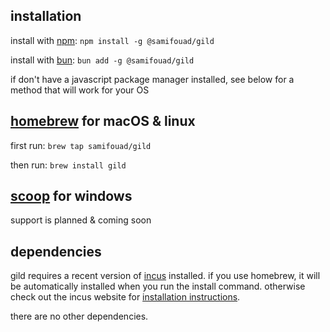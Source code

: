## installation
install with [npm](https://npmjs.com): ```npm install -g @samifouad/gild```

install with [bun](https://bun.sh): ```bun add -g @samifouad/gild```

if don't have a javascript package manager installed, see below for a method that will work for your OS

## [homebrew](https://brew.sh) for macOS &amp; linux

first run: ```brew tap samifouad/gild```

then run: ```brew install gild```

## [scoop](https://scoop.sh) for windows

support is planned &amp; coming soon

## dependencies

gild requires a recent version of [incus](https://linuxcontainers.org/incus/) installed. if you use homebrew, it will be automatically installed when you run the install command. otherwise check out the incus website for [installation instructions](https://linuxcontainers.org/incus/docs/main/installing/#installing-from-package).

there are no other dependencies.
